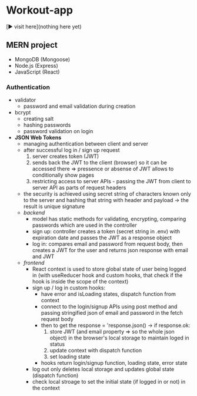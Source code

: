 # Workout-app

[:arrow_forward: visit here](nothing here yet)

## MERN project

- MongoDB (Mongoose)
- Node.js (Express)
- JavaScript (React)

### Authentication

- validator
  - password and email validation during creation
- bcrypt
  - creating salt
  - hashing passwords
  - password validation on login
- **JSON Web Tokens**
  - managing authentication between client and server
  - after successful log in / sign up request
    1. server creates token (JWT)
    2. sends back the JWT to the client (browser) so it can be accessed there => pressence or absense of JWT allows to conditionally show pages
    3. restricting access to server APIs - passing the JWT from client to server API as parts of request headers
  - the security is achieved using secret string of characters known only to the server and hashing that string with header and payload -> the result is unique signature
  - _backend_
    - model has static methods for validating, encrypting, comparing passwords which are used in the controller
    - sign up: controller creates a token (secret string in .env) with expiration date and passes the JWT as a response object
    - log in: compares email and password from request body, then creates a JWT for the user and returns json response with email and JWT
  - _frontend_
    - React context is used to store global state of user being logged in (with useReducer hook and custom hooks, that check if the hook is inside the scope of the context)
    - sign up / log in custom hooks:
      - have error and isLoading states, dispatch function from context
      - connect to the login/signup APIs using post method and passing stringified json of email and password in the fetch request body
      - then to get the response = 'response.json() -> if response.ok:
        1. store JWT (and email property => so the whole json object) in the browser's local storage to maintain loged in status
        2. update context with dispatch function
        3. set loading state
      - hooks return login/signup function, loading state, error state
    - log out only deletes local storage and updates global state (dispatch function)
    - check local stroage to set the initial state (if logged in or not) in the context
